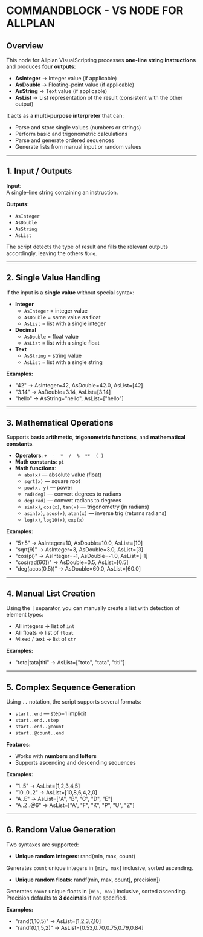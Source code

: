 # COMMANDBLOCK - VS NODE FOR ALLPLAN

## Overview
This node for Allplan VisualScripting processes **one-line string instructions** and produces **four outputs**:

- **AsInteger** → Integer value (if applicable)
- **AsDouble** → Floating–point value (if applicable)
- **AsString** → Text value (if applicable)
- **AsList** → List representation of the result (consistent with the other output)

It acts as a **multi-purpose interpreter** that can:
- Parse and store single values (numbers or strings)
- Perform basic and trigonometric calculations
- Parse and generate ordered sequences
- Generate lists from manual input or random values

---

## 1. Input / Outputs

**Input:**  
A single–line string containing an instruction.  

**Outputs:**  
- `AsInteger`
- `AsDouble`
- `AsString`
- `AsList`

The script detects the type of result and fills the relevant outputs accordingly, leaving the others `None`.

---

## 2. Single Value Handling

If the input is a **single value** without special syntax:

- **Integer**  
  - `AsInteger` = integer value  
  - `AsDouble` = same value as float  
  - `AsList` = list with a single integer  
- **Decimal**  
  - `AsDouble` = float value  
  - `AsList` = list with a single float  
- **Text**  
  - `AsString` = string value  
  - `AsList` = list with a single string

**Examples:**
- "42" → AsInteger=42, AsDouble=42.0, AsList=[42]
- "3.14" → AsDouble=3.14, AsList=[3.14]
- "hello" → AsString="hello", AsList=["hello"]

---

## 3. Mathematical Operations

Supports **basic arithmetic**, **trigonometric functions**, and **mathematical constants**.

- **Operators**: `+  -  *  /  %  **  ( )`
- **Math constants**: `pi`
- **Math functions**:
  - `abs(x)` — absolute value (float) 
  - `sqrt(x)` — square root
  - `pow(x, y)` — power
  - `rad(deg)` — convert degrees to radians
  - `deg(rad)` — convert radians to degrees
  - `sin(x)`, `cos(x)`, `tan(x)` — trigonometry (in radians)
  - `asin(x)`, `acos(x)`, `atan(x)` — inverse trig (returns radians)
  - `log(x)`, `log10(x)`, `exp(x)`
  
**Examples:**
- "5+5" → AsInteger=10, AsDouble=10.0, AsList=[10]
- "sqrt(9)" → AsInteger=3, AsDouble=3.0, AsList=[3]
- "cos(pi)" → AsInteger=-1, AsDouble=-1.0, AsList=[-1]
- "cos(rad(60))" → AsDouble=0.5, AsList=[0.5]
- "deg(acos(0.5))" → AsDouble=60.0, AsList=[60.0]

---

## 4. Manual List Creation

Using the **`|`** separator, you can manually create a list with detection of element types:
- All integers → list of `int`
- All floats   → list of `float`
- Mixed / text → list of `str`

**Examples:**
- "toto|tata|titi" → AsList=["toto", "tata", "titi"]

---

## 5. Complex Sequence Generation

Using `..` notation, the script supports several formats:

- `start..end` — step=1 implicit
- `start..end..step`
- `start..end..@count`
- `start..@count..end`

**Features:**
- Works with **numbers** and **letters**
- Supports ascending and descending sequences

**Examples:**
- "1..5" → AsList=[1,2,3,4,5]
- "10..0..2" → AsList=[10,8,6,4,2,0]
- "A..E" → AsList=["A", "B", "C", "D", "E"]
- "A..Z..@6" → AsList=["A", "F", "K", "P", "U", "Z"]

---

## 6. Random Value Generation

Two syntaxes are supported:

- **Unique random integers**:
rand(min, max, count)

Generates `count` unique integers in `[min, max]` inclusive, sorted ascending.

- **Unique random floats**:
randf(min, max, count[, precision])

Generates `count` unique floats in `[min, max]` inclusive, sorted ascending.  
Precision defaults to **3 decimals** if not specified.

**Examples:**
- "rand(1,10,5)" → AsList=[1,2,3,7,10]
- "randf(0,1,5,2)" → AsList=[0.53,0.70,0.75,0.79,0.84]
